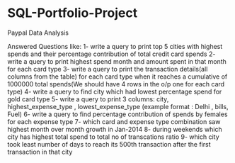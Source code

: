 # SQL-Portfolio-Project
Paypal Data Analysis

Answered Questions like:
1- write a query to print top 5 cities with highest spends and their percentage contribution of total credit card spends 
2- write a query to print highest spend month and amount spent in that month for each card type
3- write a query to print the transaction details(all columns from the table) for each card type when
it reaches a cumulative of 1000000 total spends(We should have 4 rows in the o/p one for each card type)
4- write a query to find city which had lowest percentage spend for gold card type
5- write a query to print 3 columns:  city, highest_expense_type , lowest_expense_type (example format : Delhi , bills, Fuel)
6- write a query to find percentage contribution of spends by females for each expense type
7- which card and expense type combination saw highest month over month growth in Jan-2014
8- during weekends which city has highest total spend to total no of transcations ratio 
9- which city took least number of days to reach its 500th transaction after the first transaction in that city

